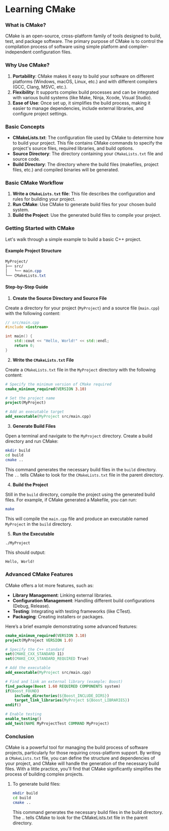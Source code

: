 # Learning CMake

### What is CMake?

CMake is an open-source, cross-platform family of tools designed to build, test, and package software. The primary purpose of CMake is to control the compilation process of software using simple platform and compiler-independent configuration files.

### Why Use CMake?

1. **Portability**: CMake makes it easy to build your software on different platforms (Windows, macOS, Linux, etc.) and with different compilers (GCC, Clang, MSVC, etc.).
2. **Flexibility**: It supports complex build processes and can be integrated with various build systems (like Make, Ninja, Xcode, Visual Studio).
3. **Ease of Use**: Once set up, it simplifies the build process, making it easier to manage dependencies, include external libraries, and configure project settings.

### Basic Concepts

- **CMakeLists.txt**: The configuration file used by CMake to determine how to build your project. This file contains CMake commands to specify the project's source files, required libraries, and build options.
- **Source Directory**: The directory containing your `CMakeLists.txt` file and source code.
- **Build Directory**: The directory where the build files (makefiles, project files, etc.) and compiled binaries will be generated.

### Basic CMake Workflow

1. **Write a `CMakeLists.txt` file**: This file describes the configuration and rules for building your project.
2. **Run CMake**: Use CMake to generate build files for your chosen build system.
3. **Build the Project**: Use the generated build files to compile your project.

### Getting Started with CMake

Let's walk through a simple example to build a basic C++ project.

#### Example Project Structure

```css
MyProject/
├── src/
│   └── main.cpp
└── CMakeLists.txt
```

#### Step-by-Step Guide

1. **Create the Source Directory and Source File**

Create a directory for your project (`MyProject`) and a source file (`main.cpp`) with the following content:

```cpp
// src/main.cpp
#include <iostream>

int main() {
    std::cout << "Hello, World!" << std::endl;
    return 0;
}
```

2. **Write the `CMakeLists.txt` File**

Create a `CMakeLists.txt` file in the `MyProject` directory with the following content:

```cmake
# Specify the minimum version of CMake required
cmake_minimum_required(VERSION 3.10)

# Set the project name
project(MyProject)

# Add an executable target
add_executable(MyProject src/main.cpp)
```

3. **Generate Build Files**

Open a terminal and navigate to the `MyProject` directory. Create a build directory and run CMake:

```sh
mkdir build
cd build
cmake ..
```

This command generates the necessary build files in the `build` directory. The `..` tells CMake to look for the `CMakeLists.txt` file in the parent directory.

4. **Build the Project**

Still in the `build` directory, compile the project using the generated build files. For example, if CMake generated a Makefile, you can run:

```sh
make
```

This will compile the `main.cpp` file and produce an executable named `MyProject` in the `build` directory.

5. **Run the Executable**

```sh
./MyProject
```

This should output:

```
Hello, World!
```

### Advanced CMake Features

CMake offers a lot more features, such as:

- **Library Management**: Linking external libraries.
- **Configuration Management**: Handling different build configurations (Debug, Release).
- **Testing**: Integrating with testing frameworks (like CTest).
- **Packaging**: Creating installers or packages.

Here’s a brief example demonstrating some advanced features:

```cmake
cmake_minimum_required(VERSION 3.10)
project(MyProject VERSION 1.0)

# Specify the C++ standard
set(CMAKE_CXX_STANDARD 11)
set(CMAKE_CXX_STANDARD_REQUIRED True)

# Add the executable
add_executable(MyProject src/main.cpp)

# Find and link an external library (example: Boost)
find_package(Boost 1.60 REQUIRED COMPONENTS system)
if(Boost_FOUND)
    include_directories(${Boost_INCLUDE_DIRS})
    target_link_libraries(MyProject ${Boost_LIBRARIES})
endif()

# Enable testing
enable_testing()
add_test(NAME MyProjectTest COMMAND MyProject)
```

### Conclusion

CMake is a powerful tool for managing the build process of software projects, particularly for those requiring cross-platform support. By writing a `CMakeLists.txt` file, you can define the structure and dependencies of your project, and CMake will handle the generation of the necessary build files. With a little practice, you'll find that CMake significantly simplifies the process of building complex projects.

1. To generate build files:

    ```sh
    mkdir build
    cd build
    cmake ..
    ```

    This command generates the necessary build files in the build directory. The .. tells CMake to look for the CMakeLists.txt file in the parent directory.